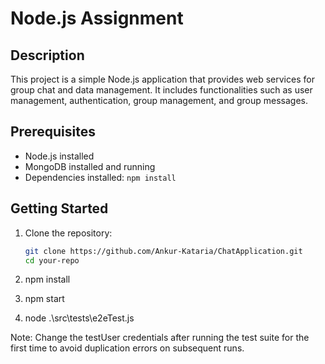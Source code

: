 # Node.js Assignment

## Description

This project is a simple Node.js application that provides web services for group chat and data management. It includes functionalities such as user management, authentication, group management, and group messages.

## Prerequisites

- Node.js installed
- MongoDB installed and running
- Dependencies installed: `npm install`

## Getting Started

1. Clone the repository:

   ```bash
   git clone https://github.com/Ankur-Kataria/ChatApplication.git
   cd your-repo

2. npm install

3. npm start

4. node .\src\tests\e2eTest.js
    
Note: Change the testUser credentials after running the test suite for the first time to avoid duplication errors on subsequent runs.
